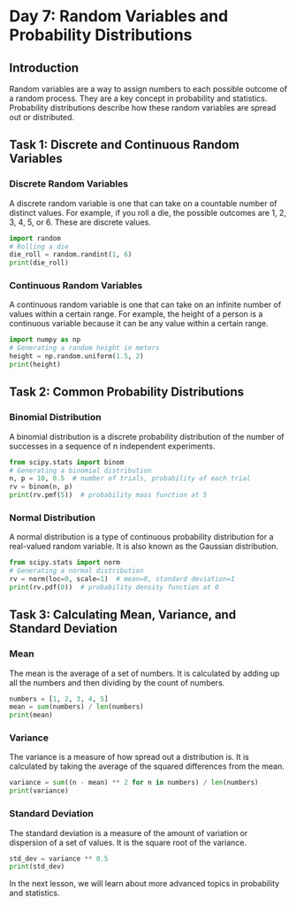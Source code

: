 # Day 7: Random Variables and Probability Distributions

## Introduction
Random variables are a way to assign numbers to each possible outcome of a random process. They are a key concept in probability and statistics. Probability distributions describe how these random variables are spread out or distributed.

## Task 1: Discrete and Continuous Random Variables

### Discrete Random Variables
A discrete random variable is one that can take on a countable number of distinct values. For example, if you roll a die, the possible outcomes are 1, 2, 3, 4, 5, or 6. These are discrete values.

```python
import random
# Rolling a die
die_roll = random.randint(1, 6)
print(die_roll)
```

### Continuous Random Variables
A continuous random variable is one that can take on an infinite number of values within a certain range. For example, the height of a person is a continuous variable because it can be any value within a certain range.

```python
import numpy as np
# Generating a random height in meters
height = np.random.uniform(1.5, 2)
print(height)
```

## Task 2: Common Probability Distributions

### Binomial Distribution
A binomial distribution is a discrete probability distribution of the number of successes in a sequence of n independent experiments.

```python
from scipy.stats import binom
# Generating a binomial distribution
n, p = 10, 0.5  # number of trials, probability of each trial
rv = binom(n, p)
print(rv.pmf(5))  # probability mass function at 5
```

### Normal Distribution
A normal distribution is a type of continuous probability distribution for a real-valued random variable. It is also known as the Gaussian distribution.

```python
from scipy.stats import norm
# Generating a normal distribution
rv = norm(loc=0, scale=1)  # mean=0, standard deviation=1
print(rv.pdf(0))  # probability density function at 0
```

## Task 3: Calculating Mean, Variance, and Standard Deviation

### Mean
The mean is the average of a set of numbers. It is calculated by adding up all the numbers and then dividing by the count of numbers.

```python
numbers = [1, 2, 3, 4, 5]
mean = sum(numbers) / len(numbers)
print(mean)
```

### Variance
The variance is a measure of how spread out a distribution is. It is calculated by taking the average of the squared differences from the mean.

```python
variance = sum((n - mean) ** 2 for n in numbers) / len(numbers)
print(variance)
```

### Standard Deviation
The standard deviation is a measure of the amount of variation or dispersion of a set of values. It is the square root of the variance.

```python
std_dev = variance ** 0.5
print(std_dev)
```

In the next lesson, we will learn about more advanced topics in probability and statistics.